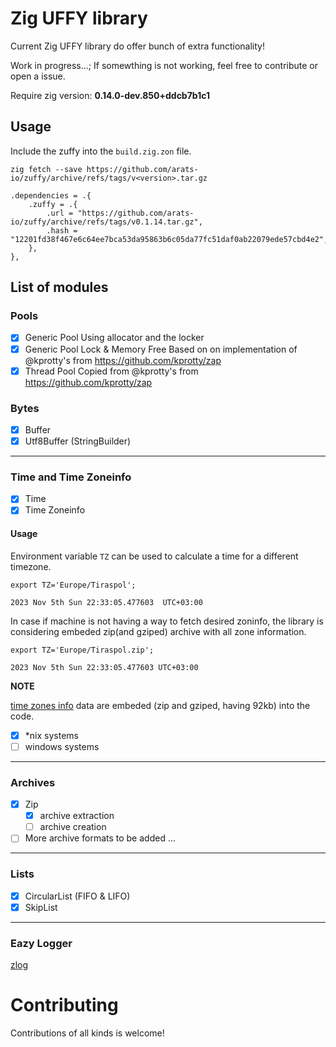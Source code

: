 # Zig UFFY library

Current Zig UFFY library do offer bunch of extra functionality!

Work in progress...; If somewthing is not working, feel free to contribute or open a issue.

Require zig version: **0.14.0-dev.850+ddcb7b1c1**

## Usage

Include the zuffy into the `build.zig.zon` file.

```
zig fetch --save https://github.com/arats-io/zuffy/archive/refs/tags/v<version>.tar.gz

.dependencies = .{
    .zuffy = .{
        .url = "https://github.com/arats-io/zuffy/archive/refs/tags/v0.1.14.tar.gz",
        .hash = "12201fd38f467e6c64ee7bca53da95863b6c05da77fc51daf0ab22079ede57cbd4e2",
    },
},
```

## List of modules

### Pools

- [x] Generic Pool
      Using allocator and the locker
- [x] Generic Pool Lock & Memory Free
      Based on on implementation of @kprotty's from https://github.com/kprotty/zap
- [x] Thread Pool
      Copied from @kprotty's from https://github.com/kprotty/zap

### Bytes

- [x] Buffer
- [x] Utf8Buffer (StringBuilder)

---

### Time and Time Zoneinfo

- [x] Time
- [x] Time Zoneinfo

#### Usage

Environment variable `TZ` can be used to calculate a time for a different timezone.

```
export TZ='Europe/Tiraspol';

2023 Nov 5th Sun 22:33:05.477603  UTC+03:00
```

In case if machine is not having a way to fetch desired zoninfo, the library is considering embeded zip(and gziped) archive with all zone information.

```
export TZ='Europe/Tiraspol.zip';

2023 Nov 5th Sun 22:33:05.477603 UTC+03:00
```

**NOTE**

[time zones info](https://www.iana.org/time-zones) data are embeded (zip and gziped, having 92kb) into the code.

- [x] \*nix systems
- [ ] windows systems

---

### Archives

- [x] Zip
  - [x] archive extraction
  - [ ] archive creation
- [ ] More archive formats to be added ...

---

### Lists

- [x] CircularList (FIFO & LIFO)
- [x] SkipList

---

### Eazy Logger

[zlog](./src/zlog.md)

# Contributing

Contributions of all kinds is welcome!
